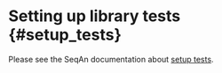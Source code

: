 # Setting up library tests {#setup_tests}

Please see the SeqAn documentation about [setup tests](https://docs.seqan.de/seqan/3-master-user/setup_tests.html).

